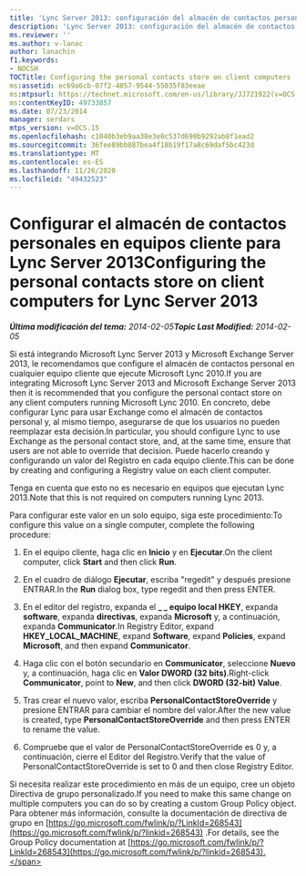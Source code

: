 ```yaml
---
title: 'Lync Server 2013: configuración del almacén de contactos personales en equipos cliente'
description: 'Lync Server 2013: configuración del almacén de contactos personales en equipos cliente.'
ms.reviewer: ''
ms.author: v-lanac
author: lanachin
f1.keywords:
- NOCSH
TOCTitle: Configuring the personal contacts store on client computers
ms:assetid: ec69a6cb-07f2-4057-9544-55035f83eeae
ms:mtpsurl: https://technet.microsoft.com/en-us/library/JJ721922(v=OCS.15)
ms:contentKeyID: 49733857
ms.date: 07/23/2014
manager: serdars
mtps_version: v=OCS.15
ms.openlocfilehash: c1040b3eb9aa38e3e0c537d690b9292ab8f1ead2
ms.sourcegitcommit: 36fee89bb887bea4f18b19f17a8c69daf5bc423d
ms.translationtype: MT
ms.contentlocale: es-ES
ms.lasthandoff: 11/26/2020
ms.locfileid: "49432523"
---
```

# <a name="configuring-the-personal-contacts-store-on-client-computers-for-lync-server-2013"></a><span data-ttu-id="53e3f-103">Configurar el almacén de contactos personales en equipos cliente para Lync Server 2013</span><span class="sxs-lookup"><span data-stu-id="53e3f-103">Configuring the personal contacts store on client computers for Lync Server 2013</span></span>

<div data-xmlns="http://www.w3.org/1999/xhtml">

<div class="topic" data-xmlns="http://www.w3.org/1999/xhtml" data-msxsl="urn:schemas-microsoft-com:xslt" data-cs="https://msdn.microsoft.com/">

<div data-asp="https://msdn2.microsoft.com/asp">



</div>

<div id="mainSection">

<div id="mainBody"><span data-ttu-id="53e3f-104">

<span> </span></span><span class="sxs-lookup"><span data-stu-id="53e3f-104">

<span> </span></span></span>

<span data-ttu-id="53e3f-105">_**Última modificación del tema:** 2014-02-05_</span><span class="sxs-lookup"><span data-stu-id="53e3f-105">_**Topic Last Modified:** 2014-02-05_</span></span>

<span data-ttu-id="53e3f-106">Si está integrando Microsoft Lync Server 2013 y Microsoft Exchange Server 2013, le recomendamos que configure el almacén de contactos personal en cualquier equipo cliente que ejecute Microsoft Lync 2010.</span><span class="sxs-lookup"><span data-stu-id="53e3f-106">If you are integrating Microsoft Lync Server 2013 and Microsoft Exchange Server 2013 then it is recommended that you configure the personal contact store on any client computers running Microsoft Lync 2010.</span></span> <span data-ttu-id="53e3f-107">En concreto, debe configurar Lync para usar Exchange como el almacén de contactos personal y, al mismo tiempo, asegurarse de que los usuarios no pueden reemplazar esta decisión.</span><span class="sxs-lookup"><span data-stu-id="53e3f-107">In particular, you should configure Lync to use Exchange as the personal contact store, and, at the same time, ensure that users are not able to override that decision.</span></span> <span data-ttu-id="53e3f-108">Puede hacerlo creando y configurando un valor del Registro en cada equipo cliente.</span><span class="sxs-lookup"><span data-stu-id="53e3f-108">This can be done by creating and configuring a Registry value on each client computer.</span></span>

<span data-ttu-id="53e3f-109">Tenga en cuenta que esto no es necesario en equipos que ejecutan Lync 2013.</span><span class="sxs-lookup"><span data-stu-id="53e3f-109">Note that this is not required on computers running Lync 2013.</span></span>

<span data-ttu-id="53e3f-110">Para configurar este valor en un solo equipo, siga este procedimiento:</span><span class="sxs-lookup"><span data-stu-id="53e3f-110">To configure this value on a single computer, complete the following procedure:</span></span>

1.  <span data-ttu-id="53e3f-111">En el equipo cliente, haga clic en **Inicio** y en **Ejecutar**.</span><span class="sxs-lookup"><span data-stu-id="53e3f-111">On the client computer, click **Start** and then click **Run**.</span></span>

2.  <span data-ttu-id="53e3f-112">En el cuadro de diálogo **Ejecutar**, escriba "regedit" y después presione ENTRAR.</span><span class="sxs-lookup"><span data-stu-id="53e3f-112">In the **Run** dialog box, type regedit and then press ENTER.</span></span>

3.  <span data-ttu-id="53e3f-113">En el editor del registro, expanda el **\_ \_ equipo local HKEY**, expanda **software**, expanda **directivas**, expanda **Microsoft** y, a continuación, expanda **Communicator**.</span><span class="sxs-lookup"><span data-stu-id="53e3f-113">In Registry Editor, expand **HKEY\_LOCAL\_MACHINE**, expand **Software**, expand **Policies**, expand **Microsoft**, and then expand **Communicator**.</span></span>

4.  <span data-ttu-id="53e3f-114">Haga clic con el botón secundario en **Communicator**, seleccione **Nuevo** y, a continuación, haga clic en **Valor DWORD (32 bits)**.</span><span class="sxs-lookup"><span data-stu-id="53e3f-114">Right-click **Communicator**, point to **New**, and then click **DWORD (32-bit) Value**.</span></span>

5.  <span data-ttu-id="53e3f-115">Tras crear el nuevo valor, escriba **PersonalContactStoreOverride** y presione ENTRAR para cambiar el nombre del valor.</span><span class="sxs-lookup"><span data-stu-id="53e3f-115">After the new value is created, type **PersonalContactStoreOverride** and then press ENTER to rename the value.</span></span>

6.  <span data-ttu-id="53e3f-116">Compruebe que el valor de PersonalContactStoreOverride es 0 y, a continuación, cierre el Editor del Registro.</span><span class="sxs-lookup"><span data-stu-id="53e3f-116">Verify that the value of PersonalContactStoreOverride is set to 0 and then close Registry Editor.</span></span>

<span data-ttu-id="53e3f-117">Si necesita realizar este procedimiento en más de un equipo, cree un objeto Directiva de grupo personalizado.</span><span class="sxs-lookup"><span data-stu-id="53e3f-117">If you need to make this same change on multiple computers you can do so by creating a custom Group Policy object.</span></span> <span data-ttu-id="53e3f-118">Para obtener más información, consulte la documentación de directiva de grupo en [https://go.microsoft.com/fwlink/p/?LinkId=268543](https://go.microsoft.com/fwlink/p/?linkid=268543) .</span><span class="sxs-lookup"><span data-stu-id="53e3f-118">For details, see the Group Policy documentation at [https://go.microsoft.com/fwlink/p/?LinkId=268543](https://go.microsoft.com/fwlink/p/?linkid=268543).</span></span>

<span data-ttu-id="53e3f-119"></div>

<span> </span>

</div>

</div>

</span><span class="sxs-lookup"><span data-stu-id="53e3f-119"></div>

<span> </span>

</div>

</div>

</span></span></div>

